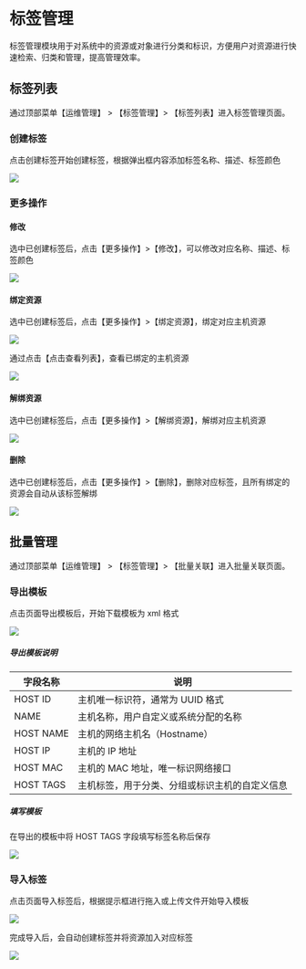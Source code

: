 # **标签管理**

标签管理模块用于对系统中的资源或对象进行分类和标识，方便用户对资源进行快速检索、归类和管理，提高管理效率。

## **标签列表**

通过顶部菜单【运维管理】 > 【标签管理】> 【标签列表】进入标签管理页面。

### **创建标签**

点击创建标签开始创建标签，根据弹出框内容添加标签名称、描述、标签颜色

![](./images/tagmanagement-taglist-1.png)

### **更多操作**

#### **修改**

选中已创建标签后，点击【更多操作】>【修改】，可以修改对应名称、描述、标签颜色

![](./images/tagmanagement-taglist-2.png)

#### **绑定资源**

选中已创建标签后，点击【更多操作】>【绑定资源】，绑定对应主机资源

![](./images/tagmanagement-taglist-3.png)

通过点击【点击查看列表】，查看已绑定的主机资源

![](./images/tagmanagement-taglist-4.png)

#### **解绑资源**

选中已创建标签后，点击【更多操作】>【解绑资源】，解绑对应主机资源

![](./images/tagmanagement-taglist-5.png)

#### **删除**

选中已创建标签后，点击【更多操作】>【删除】，删除对应标签，且所有绑定的资源会自动从该标签解绑

![](./images/tagmanagement-taglist-6.png)

## **批量管理**

通过顶部菜单【运维管理】 > 【标签管理】> 【批量关联】进入批量关联页面。

### **导出模板**

点击页面导出模板后，开始下载模板为 xml 格式

![](./images/tagmanagement-batchassociation-1.png)

##### **导出模板说明**

| 字段名称  | 说明                                           |
| --------- | ---------------------------------------------- |
| HOST ID   | 主机唯一标识符，通常为 UUID 格式               |
| NAME      | 主机名称，用户自定义或系统分配的名称           |
| HOST NAME | 主机的网络主机名（Hostname）                   |
| HOST IP   | 主机的 IP 地址                                 |
| HOST MAC  | 主机的 MAC 地址，唯一标识网络接口              |
| HOST TAGS | 主机标签，用于分类、分组或标识主机的自定义信息 |

##### **填写模板**

在导出的模板中将 HOST TAGS 字段填写标签名称后保存

![](./images/tagmanagement-batchassociation-2.png)

### **导入标签**

点击页面导入标签后，根据提示框进行拖入或上传文件开始导入模板

![](./images/tagmanagement-batchassociation-3.png)

完成导入后，会自动创建标签并将资源加入对应标签

![](./images/tagmanagement-batchassociation-4.png)
